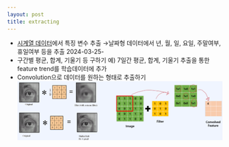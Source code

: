 ```yaml
---
layout: post
title: extracting
---
```


- [시계열 데이터](https://code7ssage.github.io/시계열-데이터/)에서 특징 변수 추출 →날짜형 데이터에서 년, 월, 일, 요일, 주말여부, 휴일여부 등을 추출 2024-03-25-
- 구간별 평균, 합계, 기울기 등 구하기 예) 7일간 평균, 합계, 기울기 추출을 통한 feature trend를 학습데이터에 추가 
- Convolution으로 데이터를 원하는 형태로 추출하기
    ![image](https://github.com/code7ssage/code7ssage.github.io/blob/master/assets/attached%20file/Pasted%20image%2020240103132253.png?raw=true)
 